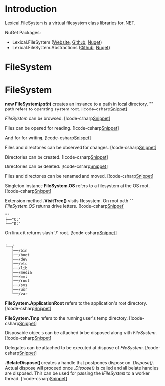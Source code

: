 ﻿# Introduction
Lexical.FileSystem is a virtual filesystem class libraries for .NET.

NuGet Packages:
* Lexical.FileSystem ([Website](http://lexical.fi/FileSystem/index.html), [Github](https://github.com/tagcode/Lexical.FileSystem), [Nuget](https://www.nuget.org/packages/Lexical.FileSystem/))
* Lexical.FileSystem.Abstractions ([Github](https://github.com/tagcode/Lexical.FileSystem/tree/master/Lexical.FileSystem.Abstractions), [Nuget](https://www.nuget.org/packages/Lexical.FileSystem.Abstractions/))

# FileSystem

# FileSystem

**new FileSystem(<i>path</i>)** creates an instance to a path in local directory. "" path refers to operating system root.
[!code-csharp[Snippet](Examples.cs#Snippet_1)]

*FileSystem* can be browsed.
[!code-csharp[Snippet](Examples.cs#Snippet_2)]

Files can be opened for reading.
[!code-csharp[Snippet](Examples.cs#Snippet_3a)]

And for for writing.
[!code-csharp[Snippet](Examples.cs#Snippet_3b)]

Files and directories can be observed for changes.
[!code-csharp[Snippet](Examples.cs#Snippet_4)]

Directories can be created.
[!code-csharp[Snippet](Examples.cs#Snippet_5)]

Directories can be deleted.
[!code-csharp[Snippet](Examples.cs#Snippet_6)]

Files and directories can be renamed and moved.
[!code-csharp[Snippet](Examples.cs#Snippet_7)]

Singleton instance **FileSystem.OS** refers to a filesystem at the OS root.
[!code-csharp[Snippet](Examples.cs#Snippet_8a)]

Extension method **.VisitTree()** visits filesystem. On root path "" *FileSystem.OS* returns drive letters.
[!code-csharp[Snippet](Examples.cs#Snippet_8b)]

```none
""
├──"C:"
└──"D:"
```

On linux it returns slash '/' root.
[!code-csharp[Snippet](Examples.cs#Snippet_8c)]

```none

└──/
   ├──/bin
   ├──/boot
   ├──/dev
   ├──/etc
   ├──/lib
   ├──/media
   ├──/mnt
   ├──/root
   ├──/sys
   ├──/usr
   └──/var
```


**FileSystem.ApplicationRoot** refers to the application's root directory.
[!code-csharp[Snippet](Examples.cs#Snippet_8d)]

**FileSystem.Tmp** refers to the running user's temp directory.
[!code-csharp[Snippet](Examples.cs#Snippet_8e)]

Disposable objects can be attached to be disposed along with *FileSystem*.
[!code-csharp[Snippet](Examples.cs#Snippet_10a)]

Delegates can be attached to be executed at dispose of *FileSystem*.
[!code-csharp[Snippet](Examples.cs#Snippet_10b)]

**.BelateDispose()** creates a handle that postpones dispose on *.Dispose()*. Actual dispose will proceed once *.Dispose()* is called and
all belate handles are disposed. This can be used for passing the *IFileSystem* to a worker thread. 
[!code-csharp[Snippet](Examples.cs#Snippet_10c)]
